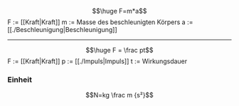 $$\huge F=m*a$$
F := [[Kraft|Kraft]]
m := Masse des beschleunigten Körpers
a := [[./Beschleunigung|Beschleunigung]] 

---
$$\huge F = \frac pt$$
F := [[Kraft|Kraft]]
p := [[./Impuls|Impuls]]
t := Wirkungsdauer
### Einheit
$$N=kg \frac m {s²}$$